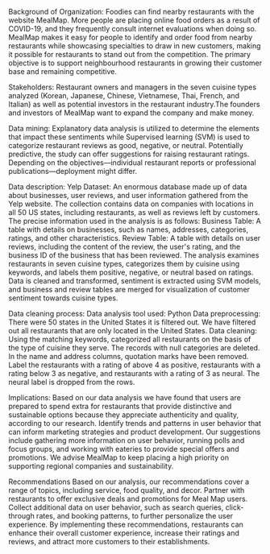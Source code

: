 Background of Organization:
Foodies can find nearby restaurants with the website MealMap. More people are placing online food orders as a result of COVID-19, and they frequently consult internet evaluations when doing so. MealMap makes it easy for people to identify and order food from nearby restaurants while showcasing specialties to draw in new customers, making it possible for restaurants to stand out from the competition. The primary objective is to support neighbourhood restaurants in growing their customer base and remaining competitive.

Stakeholders:
Restaurant owners and managers in the seven cuisine types analyzed (Korean, Japanese, Chinese, Vietnamese, Thai, French, and Italian) as well as potential investors in the restaurant industry.The founders and investors of MealMap want to expand the company and make money.

Data mining:
Explanatory data analysis is utilized to determine the elements that impact these sentiments while Supervised learning (SVM) is used to categorize restaurant reviews as good, negative, or neutral. 
Potentially predictive, the study can offer suggestions for raising restaurant ratings. Depending on the objectives—individual restaurant reports or professional publications—deployment might differ.

Data description:
Yelp Dataset: An enormous database made up of data about businesses, user reviews, and user information gathered from the Yelp website. The collection contains data on companies with locations in all 50 US states, including restaurants, as well as reviews left by customers.
The precise information used in the analysis is as follows:
Business Table: A table with details on businesses, such as names, addresses, categories, ratings, and other characteristics.
Review Table: A table with details on user reviews, including the content of the review, the user's rating, and the business ID of the business that has been reviewed.
The analysis examines restaurants in seven cuisine types, categorizes them by cuisine using keywords, and labels them positive, negative, or neutral based on ratings. Data is cleaned and transformed, sentiment is extracted using SVM models, and business and review tables are merged for visualization of customer sentiment towards cuisine types.

Data cleaning process:
Data analysis tool used: Python
Data preprocessing:
There were 50 states in the United States it is filtered out.
We have filtered out all restaurants that are only located in the United States.
Data cleaning:
Using the matching keywords, categorized all restaurants on the basis of the type of cuisine they serve.
The records with null categories are deleted.
In the name and address columns, quotation marks have been removed.
Label the restaurants with a rating of above 4 as positive, restaurants with a rating below 3 as negative, and restaurants with a rating of 3 as neural.
The neural label is dropped from the rows.

Implications:
Based on our data analysis we have found that users are prepared to spend extra for restaurants that provide distinctive and sustainable options because they appreciate authenticity and quality, according to our research.
Identify trends and patterns in user behavior that can inform marketing strategies and product development.
Our suggestions include gathering more information on user behavior, running polls and focus groups, and working with eateries to provide special offers and promotions.
We advise MealMap to keep placing a high priority on supporting regional companies and sustainability.

Recommendations
Based on our analysis, our recommendations cover a range of topics, including service, food quality, and decor.
Partner with restaurants to offer exclusive deals and promotions for Meal Map users.
Collect additional data on user behavior, such as search queries, click-through rates, and booking patterns, to further personalize the user experience.
By implementing these recommendations, restaurants can enhance their overall customer experience, increase their ratings and reviews, and attract more customers to their establishments.



